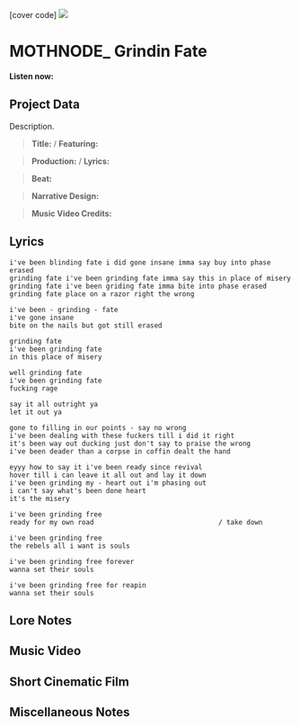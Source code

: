 [cover code] ![](57175019_319474918741616_8502199518755923887_n.jpg)

# MOTHNODE_ Grindin Fate

**Listen now:** 

## Project Data

Description.

> **Title:**  / **Featuring:** 

> **Production:**  / **Lyrics:** 

> **Beat:**

> **Narrative Design:**

> **Music Video Credits:**


## Lyrics

```
i've been blinding fate i did gone insane imma say buy into phase erased
grinding fate i've been grinding fate imma say this in place of misery
grinding fate i've been griding fate imma bite into phase erased
grinding fate place on a razor right the wrong

i've been - grinding - fate
i've gone insane
bite on the nails but got still erased

grinding fate
i've been grinding fate
in this place of misery

well grinding fate
i've been grinding fate
fucking rage

say it all outright ya
let it out ya

gone to filling in our points - say no wrong
i've been dealing with these fuckers till i did it right
it's been way out ducking just don't say to praise the wrong
i've been deader than a corpse in coffin dealt the hand

eyyy how to say it i've been ready since revival
hover till i can leave it all out and lay it down
i've been grinding my - heart out i'm phasing out
i can't say what's been done heart
it's the misery

i've been grinding free
ready for my own road                               / take down

i've been grinding free 
the rebels all i want is souls

i've been grinding free forever
wanna set their souls

i've been grinding free for reapin
wanna set their souls

```

## Lore Notes

## Music Video

## Short Cinematic Film

## Miscellaneous Notes
